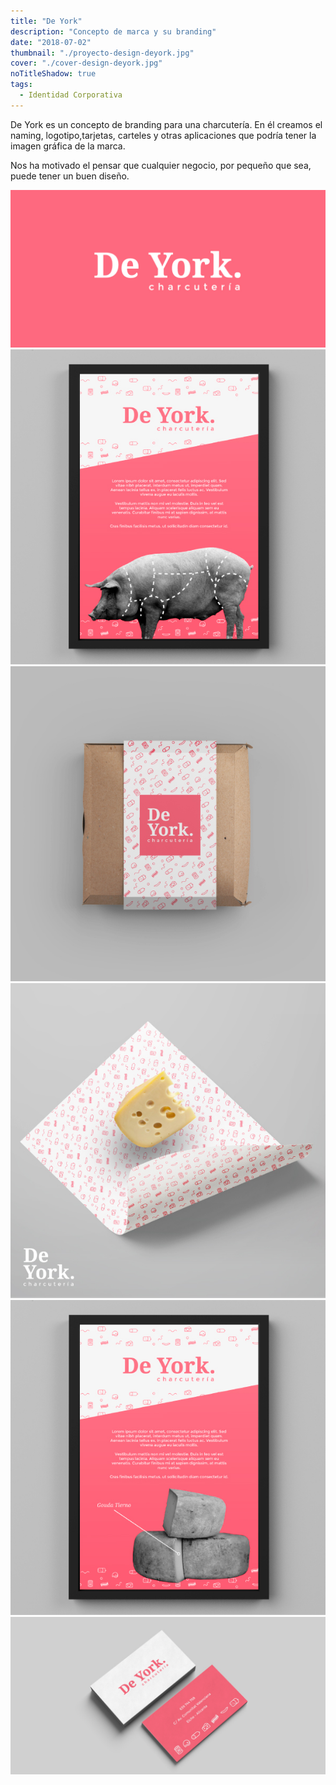 ```yaml
---
title: "De York"
description: "Concepto de marca y su branding"
date: "2018-07-02"
thumbnail: "./proyecto-design-deyork.jpg"
cover: "./cover-design-deyork.jpg"
noTitleShadow: true
tags:
  - Identidad Corporativa
---
```


De York es un concepto de branding para una charcutería. En él creamos el naming, logotipo,tarjetas, carteles y otras aplicaciones que podría tener la imagen gráfica de la marca.

Nos ha motivado el pensar que cualquier negocio, por pequeño que sea, puede tener un buen diseño.

<hidden>
<img src="Img-1-deyork-logotipo.jpg" />
</hidden>
<zoom-image src="Img-1-deyork-logotipo.jpg" atl='Logotipo'></zoom-image>

<divide>

<hidden>
<img src="Img-2-deyork-cartel.jpg" />
</hidden>
<zoom-image src="Img-2-deyork-cartel.jpg"  alt='Cartel'></zoom-image>

<hidden>
<img src="Img-3-deyork-packaging.jpg" />
</hidden>
<zoom-image src="Img-3-deyork-packaging.jpg"  alt='Packaging'></zoom-image>

</divide>

<divide>

<hidden>
<img src="Img-4-deyork-packaging.jpg" />
</hidden>
<zoom-image src="Img-4-deyork-packaging.jpg"  alt='Packaging'></zoom-image>

<hidden>
<img src="Img-5-deyork-cartel.jpg" />
</hidden>
<zoom-image src="Img-5-deyork-cartel.jpg"  alt='Cartel'></zoom-image>

</divide>

<hidden>
<img src="Img-6-deyork-tarjetas.jpg" />
</hidden>
<zoom-image src="Img-6-deyork-tarjetas.jpg" atl='Tarjetas de visita'></zoom-image>
